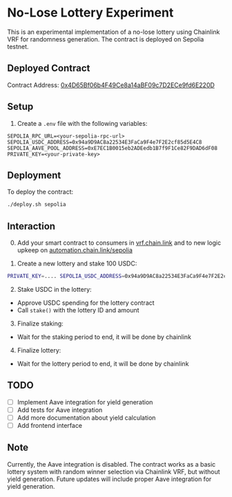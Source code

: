 # No-Lose Lottery Experiment

This is an experimental implementation of a no-lose lottery using Chainlink VRF for randomness generation. The contract is deployed on Sepolia testnet.

## Deployed Contract
Contract Address: [0x4D65Bf06b4F49Ce8a14aBF09c7D2ECe9fd6E220D](https://sepolia.etherscan.io/address/0x4D65Bf06b4F49Ce8a14aBF09c7D2ECe9fd6E220D)

## Setup

1. Create a `.env` file with the following variables:
```
SEPOLIA_RPC_URL=<your-sepolia-rpc-url>
SEPOLIA_USDC_ADDRESS=0x94a9D9AC8a22534E3FaCa9F4e7F2E2cf85d5E4C8
SEPOLIA_AAVE_POOL_ADDRESS=0xE7EC1B0015eb2ADEedb1B7f9F1Ce82F9DAD6dF08
PRIVATE_KEY=<your-private-key>
```

## Deployment

To deploy the contract:
```bash
./deploy.sh sepolia
```

## Interaction

0. Add your smart contract to consumers in [vrf.chain.link](vrf.chain.link) and to new logic upkeep on [automation.chain.link/sepolia](automation.chain.link/sepolia)

1. Create a new lottery and stake 100 USDC:
```bash
PRIVATE_KEY=.... SEPOLIA_USDC_ADDRESS=0x94a9D9AC8a22534E3FaCa9F4e7F2E2cf85d5E4C8 forge script script/InteractLottery.s.sol:InteractLottery --rpc-url https://sepolia.infura.io/v3/8b4535c511eb4b8fb625279437c92ed2 --broadcast -vv
```

2. Stake USDC in the lottery:
- Approve USDC spending for the lottery contract
- Call `stake()` with the lottery ID and amount

3. Finalize staking:
- Wait for the staking period to end, it will be done by chainlink 

4. Finalize lottery:
- Wait for the lottery period to end, it will be done by chainlink

## TODO
- [ ] Implement Aave integration for yield generation
- [ ] Add tests for Aave integration
- [ ] Add more documentation about yield calculation
- [ ] Add frontend interface

## Note
Currently, the Aave integration is disabled. The contract works as a basic lottery system with random winner selection via Chainlink VRF, but without yield generation. Future updates will include proper Aave integration for yield generation. 